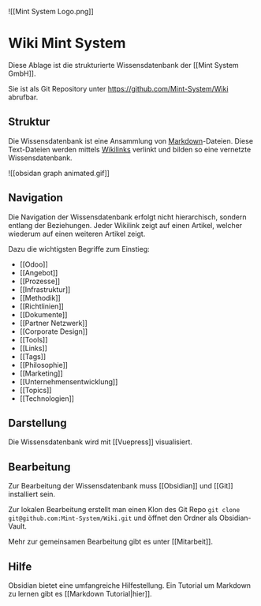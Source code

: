 ![[Mint System Logo.png]]

# Wiki Mint System

Diese Ablage ist die strukturierte Wissensdatenbank der [[Mint System GmbH]].

Sie ist als Git Repository unter <https://github.com/Mint-System/Wiki> abrufbar.

## Struktur

Die Wissensdatenbank ist eine Ansammlung von [Markdown](https://de.wikipedia.org/wiki/Markdown)-Dateien. Diese Text-Dateien werden mittels [Wikilinks](https://de.wikipedia.org/wiki/Hilfe:Links)  verlinkt und bilden so eine vernetzte Wissensdatenbank.

![[obsidan graph animated.gif]]

## Navigation

Die Navigation der Wissensdatenbank erfolgt nicht hierarchisch, sondern entlang der Beziehungen. Jeder Wikilink zeigt auf einen Artikel, welcher wiederum auf einen weiteren Artikel zeigt.

Dazu die wichtigsten Begriffe zum Einstieg:
* [[Odoo]]
* [[Angebot]]
* [[Prozesse]]
* [[Infrastruktur]]
* [[Methodik]]
* [[Richtlinien]]
* [[Dokumente]]
* [[Partner Netzwerk]]
* [[Corporate Design]]
* [[Tools]]
* [[Links]]
* [[Tags]]
* [[Philosophie]]
* [[Marketing]]
* [[Unternehmensentwicklung]]
* [[Topics]]
* [[Technologien]]

## Darstellung

Die Wissensdatenbank wird mit [[Vuepress]] visualisiert.

## Bearbeitung

Zur Bearbeitung der Wissensdatenbank muss [[Obsidian]] und [[Git]] installiert sein.

Zur lokalen Bearbeitung erstellt man einen Klon des Git Repo `git clone git@github.com:Mint-System/Wiki.git` und öffnet den Ordner als Obsidian-Vault.

Mehr zur gemeinsamen Bearbeitung gibt es unter [[Mitarbeit]]. 

## Hilfe

Obsidian bietet eine umfangreiche Hilfestellung. Ein Tutorial um Markdown zu lernen gibt es [[Markdown Tutorial|hier]].
